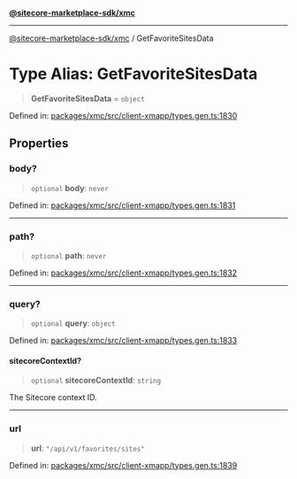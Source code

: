 [**@sitecore-marketplace-sdk/xmc**](../README.md)

***

[@sitecore-marketplace-sdk/xmc](../README.md) / GetFavoriteSitesData

# Type Alias: GetFavoriteSitesData

> **GetFavoriteSitesData** = `object`

Defined in: [packages/xmc/src/client-xmapp/types.gen.ts:1830](https://github.com/Sitecore/sitecore-marketplace-sdk/blob/e87783cce9f115393973a45e109d17b99bf1df7e/packages/xmc/src/client-xmapp/types.gen.ts#L1830)

## Properties

### body?

> `optional` **body**: `never`

Defined in: [packages/xmc/src/client-xmapp/types.gen.ts:1831](https://github.com/Sitecore/sitecore-marketplace-sdk/blob/e87783cce9f115393973a45e109d17b99bf1df7e/packages/xmc/src/client-xmapp/types.gen.ts#L1831)

***

### path?

> `optional` **path**: `never`

Defined in: [packages/xmc/src/client-xmapp/types.gen.ts:1832](https://github.com/Sitecore/sitecore-marketplace-sdk/blob/e87783cce9f115393973a45e109d17b99bf1df7e/packages/xmc/src/client-xmapp/types.gen.ts#L1832)

***

### query?

> `optional` **query**: `object`

Defined in: [packages/xmc/src/client-xmapp/types.gen.ts:1833](https://github.com/Sitecore/sitecore-marketplace-sdk/blob/e87783cce9f115393973a45e109d17b99bf1df7e/packages/xmc/src/client-xmapp/types.gen.ts#L1833)

#### sitecoreContextId?

> `optional` **sitecoreContextId**: `string`

The Sitecore context ID.

***

### url

> **url**: `"/api/v1/favorites/sites"`

Defined in: [packages/xmc/src/client-xmapp/types.gen.ts:1839](https://github.com/Sitecore/sitecore-marketplace-sdk/blob/e87783cce9f115393973a45e109d17b99bf1df7e/packages/xmc/src/client-xmapp/types.gen.ts#L1839)
